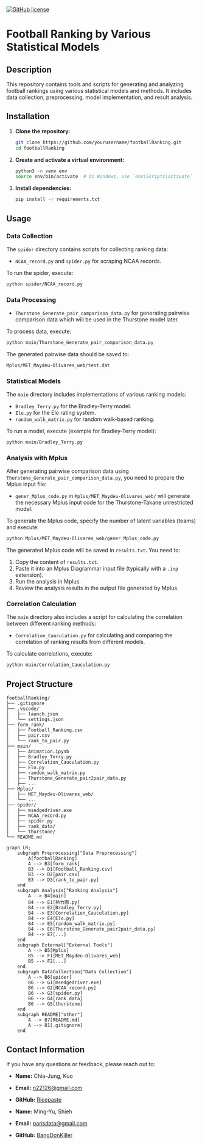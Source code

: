 [![GitHub license](https://img.shields.io/badge/License-MIT-yellow.svg)](https://github.com/Ricepaste/football_ranking/blob/master/LICENSE)
# Football Ranking by Various Statistical Models

## Description

This repository contains tools and scripts for generating and analyzing football rankings using various statistical models and methods. It includes data collection, preprocessing, model implementation, and result analysis.

## Installation

1. **Clone the repository:**
    
    ```bash
    git clone https://github.com/yourusername/footballRanking.git
    cd footballRanking
    ```
    
2. **Create and activate a virtual environment:**
    
    ```bash
    python3 -m venv env
    source env/bin/activate  # On Windows, use `env\Scripts\activate`
    ```
    
3. **Install dependencies:**
    
    ```bash
    pip install -r requirements.txt
    ```
    

## Usage

### Data Collection

The `spider` directory contains scripts for collecting ranking data:

- `NCAA_record.py` and `spider.py` for scraping NCAA records.

To run the spider, execute:

```bash
python spider/NCAA_record.py
```

### Data Processing

- `Thurstone_Generate_pair_comparison_data.py` for generating pairwise comparison data which will be used in the Thurstone model later.

To process data, execute:

```bash
python main/Thurstone_Generate_pair_comparison_data.py
```

The generated pairwise data should be saved to:

```bash
Mplus/MET_Maydeu-Olivares_web/test.dat

```

### Statistical Models

The `main` directory includes implementations of various ranking models:

- `Bradley_Terry.py` for the Bradley-Terry model.
- `Elo.py` for the Elo rating system.
- `random_walk_matrix.py` for random walk-based ranking.

To run a model, execute (example for Bradley-Terry model):

```bash
python main/Bradley_Terry.py
```

### Analysis with Mplus

After generating pairwise comparison data using `Thurstone_Generate_pair_comparison_data.py`, you need to prepare the Mplus input file:

- `gener_Mplus_code.py` in `Mplus/MET_Maydeu-Olivares_web/` will generate the necessary Mplus input code for the Thurstone-Takane unrestricted model.

To generate the Mplus code, specify the number of latent variables (teams) and execute:

```bash
python Mplus/MET_Maydeu-Olivares_web/gener_Mplus_code.py
```

The generated Mplus code will be saved in `results.txt`. You need to:

1. Copy the content of `results.txt`.
2. Paste it into an Mplus Diagrammar input file (typically with a `.inp` extension).
3. Run the analysis in Mplus.
4. Review the analysis results in the output file generated by Mplus.

### Correlation Calculation

The `main` directory also includes a script for calculating the correlation between different ranking methods:

- `Correlation_Cauculation.py` for calculating and comparing the correlation of ranking results from different models.

To calculate correlations, execute:
```bash
python main/Correlation_Cauculation.py
```

## Project Structure

```css!
footballRanking/
├── .gitignore
├── .vscode/
│   ├── launch.json
│   └── settings.json
├── form_rank/
│   ├── Football_Ranking.csv
│   ├── pair.csv
│   └── rank_to_pair.py
├── main/
│   ├── Animation.ipynb
│   ├── Bradley_Terry.py
│   ├── Correlation_Cauculation.py
│   ├── Elo.py
│   ├── random_walk_matrix.py
│   ├── Thurstone_Generate_pair2pair_data.py
│   ├── ...
├── Mplus/
│   ├── MET_Maydeu-Olivares_web/
│   └── ...
├── spider/
│   ├── msedgedriver.exe
│   ├── NCAA_record.py
│   ├── spider.py
│   ├── rank_data/
│   └── thurstone/
└── README.md

```

```mermaid
graph LR;
    subgraph Preprocessing["Data Preprocessing"]
        A[footballRanking]
        A --> B3[form_rank]
        B3 --> D1[Football_Ranking.csv]
        B3 --> D2[pair.csv]
        B3 --> D3[rank_to_pair.py]
    end
    subgraph Analysis["Ranking Analysis"]
        A --> B4[main]
        B4 --> E1[熱力圖.py]
        B4 --> E2[Bradley_Terry.py]
        B4 --> E3[Correlation_Cauculation.py]
        B4 --> E4[Elo.py]
        B4 --> E5[random_walk_matrix.py]
        B4 --> E6[Thurstone_Generate_pair2pair_data.py]
        B4 --> E7[...]
    end
    subgraph External["External Tools"]
        A --> B5[Mplus]
        B5 --> F1[MET_Maydeu-Olivares_web]
        B5 --> F2[...]
    end
    subgraph DataCollection["Data Collection"]
        A --> B6[spider]
        B6 --> G1[msedgedriver.exe]
        B6 --> G2[NCAA_record.py]
        B6 --> G3[spider.py]
        B6 --> G4[rank_data]
        B6 --> G5[thurstone]
    end
    subgraph README["other"]
        A --> B7[README.md]
        A --> B1[.gitignore]
    end
```

## Contact Information

If you have any questions or feedback, please reach out to:

- **Name:** Chia-Jung, Kuo
- **Email:** n22126@gmail.com
- **GitHub:** [Ricepaste](https://github.com/Ricepaste)

- **Name:** Ming-Yu, Shieh
- **Email:** parisdata@gmail.com
- **GitHub:** [BangDonKiller](https://github.com/BangDonKiller)